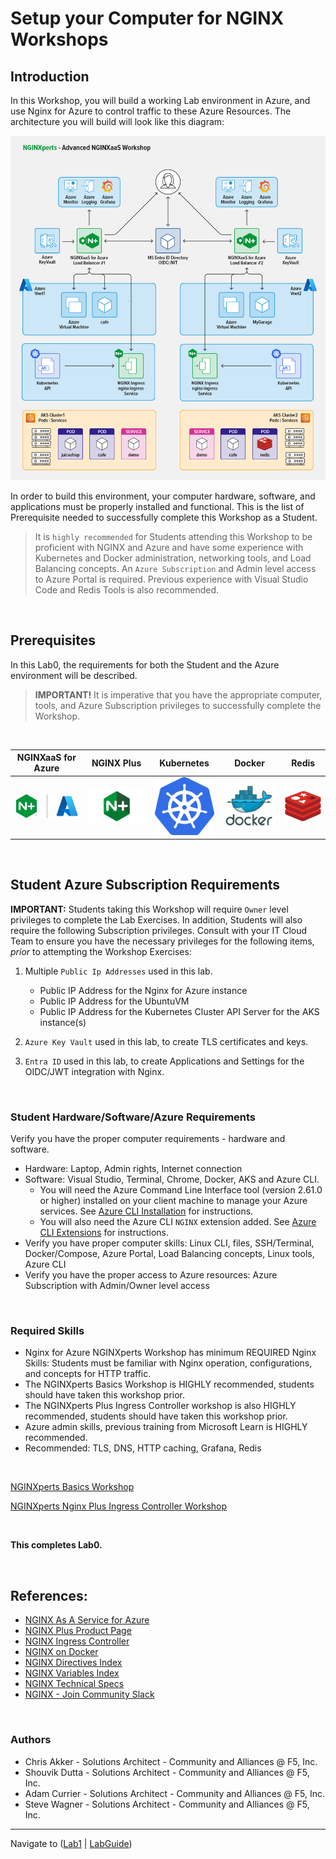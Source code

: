 #  Setup your Computer for NGINX Workshops 

## Introduction

In this Workshop, you will build a working Lab environment in Azure, and use Nginx for Azure to control traffic to these Azure Resources.  The architecture you will build will look like this diagram:

![N4A Workshop](media/n4a-workshop-diagram-r7.png)
  
In order to build this environment, your computer hardware, software, and applications must be properly installed and functional.  This is the list of Prerequisite needed to successfully complete this Workshop as a Student.

>It is `highly recommended` for Students attending this Workshop to be proficient with NGINX and Azure and have some experience with Kubernetes and Docker administration, networking tools, and Load Balancing concepts.  An `Azure Subscription` and Admin level access to Azure Portal is required. Previous experience with Visual Studio Code and Redis Tools is also recommended.

<br/>

## Prerequisites

In this Lab0, the requirements for both the Student and the Azure environment will be described.  

> **IMPORTANT!** It is imperative that you have the appropriate computer, tools, and Azure Subscription privileges to successfully complete the Workshop.

</br>

NGINXaaS for Azure  |  NGINX Plus  |  Kubernetes | Docker | Redis
:-------------------------:|:-------------------------:|:-------------------------:|:-------------------------:|:-------------------------:
![](media/nginx-azure-icon.png)  |  ![](media/nginx-plus-icon.png)   |  ![](media/kubernetes-icon.png) |  ![](media/docker-icon.png) |  ![](media/redis-icon.png)

<br/>

## Student Azure Subscription Requirements

**IMPORTANT:** Students taking this Workshop will require `Owner` level privileges to complete the Lab Exercises.  In addition, Students will also require the following Subscription privileges. Consult with your IT Cloud Team to ensure you have the necessary privileges for the following items, *prior* to attempting the Workshop Exercises:

1. Multiple `Public Ip Addresses` used in this lab.

    - Public IP Address for the Nginx for Azure instance
    - Public IP Address for the UbuntuVM
    - Public IP Address for the Kubernetes Cluster API Server for the AKS instance(s)

2. `Azure Key Vault` used in this lab, to create TLS certificates and keys.

3. `Entra ID` used in this lab, to create Applications and Settings for the OIDC/JWT integration with Nginx. 

<br/>

### Student Hardware/Software/Azure Requirements

Verify you have the proper computer requirements - hardware and software.
- Hardware:  Laptop, Admin rights, Internet connection
- Software:  Visual Studio, Terminal, Chrome, Docker, AKS and Azure CLI.
    - You will need the Azure Command Line Interface tool (version 2.61.0 or higher) installed on your client machine to manage your Azure services. See [Azure CLI Installation](https://learn.microsoft.com/en-us/cli/azure/install-azure-cli) for instructions.
    - You will also need the Azure CLI `NGINX` extension added.  See [Azure CLI Extensions](https://learn.microsoft.com/en-us/cli/azure/azure-cli-extensions-overview) for instructions.
- Verify you have proper computer skills:  Linux CLI, files, SSH/Terminal, Docker/Compose, Azure Portal, Load Balancing concepts, Linux tools, Azure CLI
- Verify you have the proper access to Azure resources: Azure Subscription with Admin/Owner level access

<br/>


### Required Skills

- Nginx for Azure NGINXperts Workshop has minimum REQUIRED Nginx Skills: Students must be familiar with Nginx operation, configurations, and concepts for HTTP traffic.
- The NGINXperts Basics Workshop is HIGHLY recommended, students should have taken this workshop prior.
- The NGINXperts Plus Ingress Controller workshop is also HIGHLY recommended, students should have taken this workshop prior.
- Azure admin skills, previous training from Microsoft Learn is HIGHLY recommended.
- Recommended: TLS, DNS, HTTP caching, Grafana, Redis

<br/>

[NGINXperts Basics Workshop](https://github.com/nginxinc/nginx-basics-workshops)

[NGINXperts Nginx Plus Ingress Controller Workshop](https://github.com/nginxinc/nginx-ingress-workshops/tree/main/Plus/labs)

<br/>

**This completes Lab0.**

<br/>

## References:

- [NGINX As A Service for Azure](https://docs.nginx.com/nginxaas/azure/)
- [NGINX Plus Product Page](https://docs.nginx.com/nginx/)
- [NGINX Ingress Controller](https://docs.nginx.com//nginx-ingress-controller/)
- [NGINX on Docker](https://docs.nginx.com/nginx/admin-guide/installing-nginx/installing-nginx-docker/)
- [NGINX Directives Index](https://nginx.org/en/docs/dirindex.html)
- [NGINX Variables Index](https://nginx.org/en/docs/varindex.html)
- [NGINX Technical Specs](https://docs.nginx.com/nginx/technical-specs/)
- [NGINX - Join Community Slack](https://community.nginx.org/joinslack)

<br/>

### Authors

- Chris Akker - Solutions Architect - Community and Alliances @ F5, Inc.
- Shouvik Dutta - Solutions Architect - Community and Alliances @ F5, Inc.
- Adam Currier - Solutions Architect - Community and Alliances @ F5, Inc.
- Steve Wagner - Solutions Architect - Community and Alliances @ F5, Inc.

-------------

Navigate to ([Lab1](../lab1/readme.md) | [LabGuide](../readme.md))
